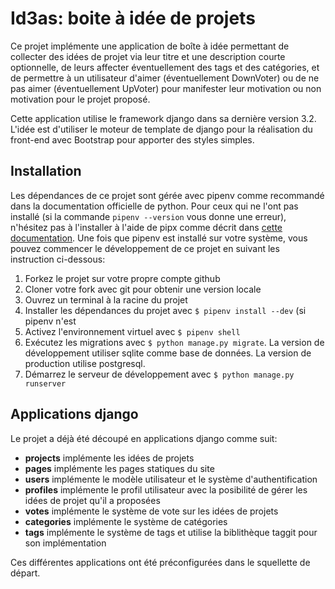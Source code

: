 # Id3as: boite à idée de projets

Ce projet implémente une application de boîte à idée permettant de collecter des idées de projet via leur titre et une description courte optionnelle, de leurs affecter éventuellement des tags et des catégories, et de permettre à un utilisateur d'aimer (éventuellement DownVoter) ou de ne pas aimer (éventuellement UpVoter) pour manifester leur motivation ou non motivation pour le projet proposé.

Cette application utilise le framework django dans sa dernière version 3.2. L'idée est d'utiliser le moteur de template de django pour la réalisation du front-end avec Bootstrap pour apporter des styles simples.

## Installation

Les dépendances de ce projet sont gérée avec pipenv comme recommandé dans la documentation officielle de python. Pour ceux qui ne l'ont pas installé (si la commande `pipenv --version` vous donne une erreur), n'hésitez pas à l'installer à l'aide de pipx comme décrit dans [cette documentation](./docs/installer-pipenv.md). Une fois que pipenv est installé sur votre système, vous pouvez commencer le développement de ce projet en suivant les instruction ci-dessous:

1. Forkez le projet sur votre propre compte github
2. Cloner votre fork avec git pour obtenir une version locale
3. Ouvrez un terminal à la racine du projet
4. Installer les dépendances du projet avec `$ pipenv install --dev` (si pipenv n'est 
5. Activez l'environnement virtuel avec `$ pipenv shell`
6. Exécutez les migrations avec `$ python manage.py migrate`. La version de développement utiliser sqlite comme base de données. La version de production utilise postgresql.
7. Démarrez le serveur de développement avec `$ python manage.py runserver`

## Applications django

Le projet a déjà été découpé en applications django comme suit:

- **projects** implémente les idées de projets
- **pages** implémente les pages statiques du site
- **users** implémente le modèle utilisateur et le système d'authentification
- **profiles** implémente le profil utilisateur avec la posibilité de gérer les idées de projet qu'il a proposées
- **votes** implémente le système de vote sur les idées de projets
- **categories** implémente le système de catégories
- **tags** implémente le système de tags et utilise la biblithèque taggit pour son implémentation

Ces différentes applications ont été préconfigurées dans le squellette de départ.

